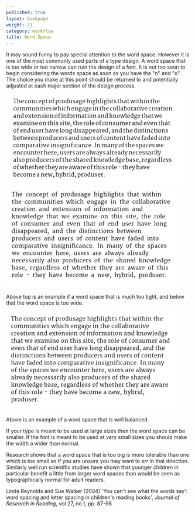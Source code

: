```yaml
---
published: true
layout: bookpage
weight: 21
category: workflow
title: Word Space
---
```


It may sound funny to pay special attention to the word space. However it is one of the most commonly used parts of a type design. A word space that is too wide or too narrow can ruin the design of a font. It is not too soon to begin considering the words space as soon as you have the "n" and "o". The choice you make at this point should be returned to and potentially adjusted at each major section of the design process.

<img src="images/Screen%20Shot%202012-12-06%20at%204.51.42%20PM.png" alt="" height="251" width="486">

<img src="images/Screen%20Shot%202012-12-06%20at%204.51.16%20PM.png" alt="" height="273" width="474">

Above top is an example if a word space that is much too tight, and below that the word space is too wide.

<img src="images/Screen%20Shot%202012-12-06%20at%204.49.50%20PM.png" alt="" height="270" width="466">

Above is an example of a word space that is well balanced.

If your type is meant to be used at large sizes then the word space can be smaller. If the font is meant to be used at very small sizes you should make the width a wider than normal.

Research shows that a word space that is too big is more tolerable than one which is too small so If you are unsure you may want to err in that direction. Similarly well run scientific studies have shown that younger children in particular benefit a little from larger word spaces than would be seen as typographically normal for adult readers.

Linda Reynolds and Sue Walker (2004) 'You can't see what the words say': word spacing and letter spacing in children's reading books', <em>Journal of Research in Reading</em>, vol 27, no.1, pp. 87-98
